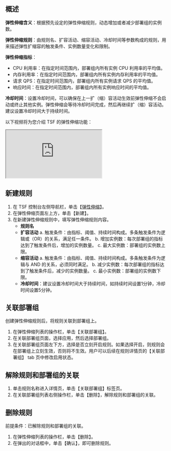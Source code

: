 ## 概述
**弹性伸缩含义**：根据预先设定的弹性伸缩规则，动态增加或者减少部署组的实例数。

**弹性伸缩规则**：由规则名、扩容活动、缩容活动、冷却时间等参数构成的规则，用来描述弹性扩缩容的触发条件、实例数量变化和限制。

**弹性伸缩指标**：
- CPU 利用率：在指定时间范围内，部署组内所有实例 CPU 利用率的平均值。
- 内存利用率：在指定时间范围内，部署组内所有实例内存利用率的平均值。
- 请求 QPS：在指定时间范围内，部署组内所有实例请求 QPS 的平均值。
- 响应时间：在指定时间范围内，部署组内所有实例响应时间的平均值。

**冷却时间**：设置冷却时间，可以确保在上一扩（缩）容活动生效前弹性伸缩不会启动或终止其他实例。弹性伸缩会等待冷却时间完成，然后再继续扩（缩）容活动。建议设置冷却时间大于持续时间。

以下视频将为您介绍 TSF 的弹性伸缩功能：
<div class="doc-video-mod"><iframe src="https://cloud.tencent.com/edu/learning/quick-play/2038-24397?source=gw.doc.media&withPoster=1&notip=1"></iframe></div>

## 新建规则
1. 在 TSF 控制台左侧导航栏，单击【[弹性伸缩](https://console.cloud.tencent.com/tsf/scalable)】。
2. 在弹性伸缩页面左上方，单击【新建】。
3. 在新建弹性伸缩规则中，填写弹性伸缩规则内容。
   - **规则名**
   - **扩容活动**
    a. 触发条件：由指标、阈值、持续时间构成。多条触发条件为逻辑或（OR）的关系，满足任一条件。
    b. 增加实例数：每次部署组的指标达到了触发条件后，增加的实例数量。
    c. 最大实例数：部署组的实例数上限。
   - **缩容活动**
     a. 触发条件：由指标、阈值、持续时间构成。多条触发条件为逻辑与 AND 的关系，必须同时满足。
     b. 减少实例数：每次部署组的指标达到了触发条件后，减少的实例数量。
     c. 最小实例数：部署组的实例数下限。
   - **冷却时间**：建议设置冷却时间大于持续时间，如持续时间设置1分钟，冷却时间设置5分钟。


## 关联部署组
创建弹性伸缩规则后，将规则关联到部署组上。
1. 在弹性伸缩列表的操作栏，单击【关联部署组】。
2. 在关联部署组页面，选择应用，然后选择部署组。
3. 在关联部署组页面左下方，选择是否立刻开启规则。如果选择开启，则规则会在部署组上立刻生效，否则将不生效。用户可以后续在规则详情页的【关联部署组】 tab 页中修改启用状态。

## 解除规则和部署组的关联
1. 单击规则名称进入详情页，单击【关联部署组】标签页。
2. 在关联部署组列表右侧操作栏，单击【删除】，解除规则和部署组的关联。

## 删除规则
前提条件：已解除规则和部署组的关联。
1. 在弹性伸缩列表的操作栏，单击【删除】。
2. 在弹出的对话框中，单击【确认】，即可删除规则。

